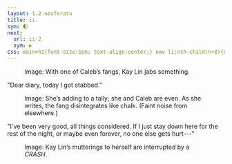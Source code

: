```yaml
---
layout: 1.2-nosferatu
title: ii.
sym: 🌓︎
next:
  url: ii-2
  sym: ▶
css: main>h1{font-size:1em; text-align:center;} nav li:nth-child(n+8){display:none;} header h2{color:#404040;} nav li:nth-child(7){color:#808080;} main h2{font-size:1.5em; text-align:center; margin-bottom:.5em;} h2 span{display:inline-block;} figcaption{max-width:400px;}
---
```

<div class="book" markdown="1">
<figure><img src="https://via.placeholder.com/400x300.png" alt=""/>
<figcaption><span class="x">Image: </span>With one of Caleb’s fangs, Kay Lin jabs something.</figcaption></figure>

"Dear diary, today I got stabbed."

<figure><img src="https://via.placeholder.com/400x300.png" alt=""/>
<figcaption><span class="x">Image: </span>She’s adding to a tally; she and Caleb are even. As she writes, the fang disintegrates like chalk. (Faint noise from elsewhere.)</figcaption></figure>

"I've been very good, all things considered. If I just stay down here for the rest of the night, or maybe even forever, no one else gets hurt---"

<figure><img src="https://via.placeholder.com/400x300.png" alt=""/>
<figcaption><span class="x">Image: </span>Kay Lin’s mutterings to herself are interrupted by a <i style="text-transform:uppercase;">crash</i>.</figcaption></figure>

<!--
- intro bit: KL stabs something with one of Caleb’s fangs. “Dear diary,” she mumbles aloud, “today I got stabbed.” Turns out she’s carving out a tally, the fang dissolving like soft chalk. There’s banging elsewhere; zoom out to show a KL vs C tally, implying they’ve “killed” each other lots before. “I’ve been very good today, all things considered. I think I can just lock myself down here forever, and then no one else gets hurt—” *CRASH.* …Welp, better go check that out.
- Basically gonna shuffle the context of the pro/con list a bit, maaaybe add a preceding bit (after an hr on the intro page?) where she walks up, sees the mess (just show her reaction), mutters “Ohh, so *that’s* what happens… / Ah, shit, I said that out loud. Uhh. Hi…?”. From there she starts trying to convince Joce to let her (KL) turn her (J), and cue the procon thing.
- At the end, actually show KL stabbing herself (with *what* idk; maybe Joce grabs herself a “stake” from a rotting plank, and somehow KL grabs it?). Points to her fang, “Your key,” and collapses, dead.
- No interlude? Next part opens with a parallel flashback to Joce standing over Sal’s body; sparse narration, something like *I shouldn’t have let myself go that far*? IDK but it’s a swift and quiet end from there.
</div>
-->